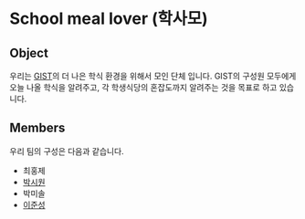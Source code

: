 # School meal lover (학사모)
## Object
우리는 [GIST](https://ewww.gist.ac.kr/kr/main.html)의 더 나은 학식 환경을 위해서 모인 단체 입니다. GIST의 구성원 모두에게 오늘 나올 학식을 알려주고, 각 학생식당의 혼잡도까지 알려주는 것을 목표로 하고 있습니다.

## Members
우리 팀의 구성은 다음과 같습니다.

- 최홍제
- [박시원](https://github.com/siwonpada)
- 박미솔
- [이준성](https://github.com/Junseong0829)

<!--

**Here are some ideas to get you started:**

🙋‍♀️ A short introduction - what is your organization all about?
🌈 Contribution guidelines - how can the community get involved?
👩‍💻 Useful resources - where can the community find your docs? Is there anything else the community should know?
🍿 Fun facts - what does your team eat for breakfast?
🧙 Remember, you can do mighty things with the power of [Markdown](https://docs.github.com/github/writing-on-github/getting-started-with-writing-and-formatting-on-github/basic-writing-and-formatting-syntax)
-->
